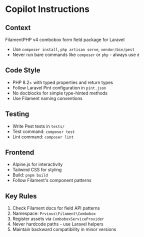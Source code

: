 # Copilot Instructions

## Context

FilamentPHP v4 combobox form field package for Laravel

- Use `composer install`, `php artisan serve`, `vendor/bin/pest`
- Never run bare commands like `composer` or `php` - always use `d`

## Code Style

- PHP 8.2+ with typed properties and return types
- Follow Laravel Pint configuration in `pint.json`
- No docblocks for simple type-hinted methods
- Use Filament naming conventions

## Testing

- Write Pest tests in `tests/`
- Test command: `composer test`
- Lint command: `composer lint`

## Frontend

- Alpine.js for interactivity
- Tailwind CSS for styling
- Build: `pnpm build`
- Follow Filament's component patterns

## Key Rules

1. Check Filament docs for field API patterns
2. Namespace: `Prvious\Filament\Combobox`
3. Register assets via `ComboboxServiceProvider`
4. Never hardcode paths - use Laravel helpers
5. Maintain backward compatibility in minor versions

